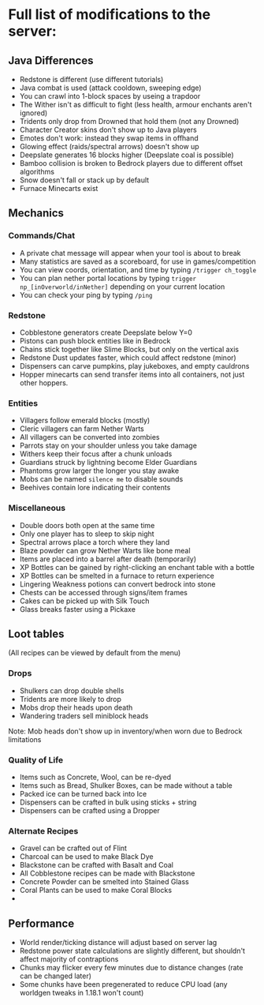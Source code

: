# Full list of modifications to the server:

## Java Differences
- Redstone is different (use different tutorials)
- Java combat is used (attack cooldown, sweeping edge)
- You can crawl into 1-block spaces by useing a trapdoor
- The Wither isn't as difficult to fight (less health, armour enchants aren't ignored)
- Tridents only drop from Drowned that hold them (not any Drowned)
- Character Creator skins don't show up to Java players
- Emotes don't work: instead they swap items in offhand
- Glowing effect (raids/spectral arrows) doesn't show up
- Deepslate generates 16 blocks higher (Deepslate coal is possible)
- Bamboo collision is broken to Bedrock players due to different offset algorithms
- Snow doesn't fall or stack up by default
- Furnace Minecarts exist

## Mechanics
### Commands/Chat
- A private chat message will appear when your tool is about to break
- Many statistics are saved as a scoreboard, for use in games/competition
- You can view coords, orientation, and time by typing `/trigger ch_toggle`
- You can plan nether portal locations by typing `trigger np_[inOverworld/inNether]` depending on your current location
- You can check your ping by typing `/ping`
### Redstone
- Cobblestone generators create Deepslate below Y=0
- Pistons can push block entities like in Bedrock
- Chains stick together like Slime Blocks, but only on the vertical axis
- Redstone Dust updates faster, which could affect redstone (minor)
- Dispensers can carve pumpkins, play jukeboxes, and empty cauldrons
- Hopper minecarts can send transfer items into all containers, not just other hoppers.
### Entities
- Villagers follow emerald blocks (mostly)
- Cleric villagers can farm Nether Warts
- All villagers can be converted into zombies
- Parrots stay on your shoulder unless you take damage
- Withers keep their focus after a chunk unloads
- Guardians struck by lightning become Elder Guardians
- Phantoms grow larger the longer you stay awake
- Mobs can be named `silence me` to disable sounds
- Beehives contain lore indicating their contents
### Miscellaneous
- Double doors both open at the same time
- Only one player has to sleep to skip night
- Spectral arrows place a torch where they land
- Blaze powder can grow Nether Warts like bone meal
- Items are placed into a barrel after death (temporarily)
- XP Bottles can be gained by right-clicking an enchant table with a bottle
- XP Bottles can be smelted in a furnace to return experience
- Lingering Weakness potions can convert bedrock into stone
- Chests can be accessed through signs/item frames
- Cakes can be picked up with Silk Touch
- Glass breaks faster using a Pickaxe

## Loot tables
 (All recipes can be viewed by default from the menu)
### Drops
- Shulkers can drop double shells
- Tridents are more likely to drop
- Mobs drop their heads upon death
- Wandering traders sell miniblock heads

Note: Mob heads don't show up in inventory/when worn due to Bedrock limitations
### Quality of Life
- Items such as Concrete, Wool, can be re-dyed
- Items such as Bread, Shulker Boxes, can be made without a table
- Packed ice can be turned back into Ice
- Dispensers can be crafted in bulk using sticks + string
- Dispensers can be crafted using a Dropper
### Alternate Recipes
- Gravel can be crafted out of Flint
- Charcoal can be used to make Black Dye
- Blackstone can be crafted with Basalt and Coal
- All Cobblestone recipes can be made with Blackstone
- Concrete Powder can be smelted into Stained Glass
- Coral Plants can be used to make Coral Blocks
- 
## Performance
- World render/ticking distance will adjust based on server lag
- Redstone power state calculations are slightly different, but shouldn't affect majority of contraptions
- Chunks may flicker every few minutes due to distance changes (rate can be changed later)
- Some chunks have been pregenerated to reduce CPU load (any worldgen tweaks in 1.18.1 won't count)
